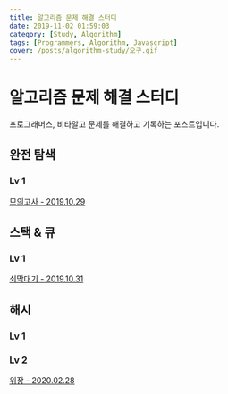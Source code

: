 ```yaml
---
title: 알고리즘 문제 해결 스터디
date: 2019-11-02 01:59:03
category: [Study, Algorithm]
tags: [Programmers, Algorithm, Javascript]
cover: /posts/algorithm-study/오구.gif
---
```


# 알고리즘 문제 해결 스터디
프로그래머스, 비타알고 문제를 해결하고 기록하는 포스트입니다.

## 완전 탐색

### Lv 1
[모의고사 - 2019.10.29](https://github.com/ch-4ml/algorithm-study/blob/master/%EC%99%84%EC%A0%84%20%ED%83%90%EC%83%89/Level%201/%EB%AA%A8%EC%9D%98%EA%B3%A0%EC%82%AC.md)

## 스택 & 큐

### Lv 1
[쇠막대기 - 2019.10.31](https://github.com/ch-4ml/algorithm-study/blob/master/%EC%8A%A4%ED%83%9D%20%26%20%ED%81%90/Level%201/%EC%87%A0%EB%A7%89%EB%8C%80%EA%B8%B0.md)


## 해시

### Lv 1

### Lv 2
[위장 - 2020.02.28](https://github.com/ch-4ml/algorithm-study/blob/master/%ED%95%B4%EC%8B%9C/Level%202/%EC%9C%84%EC%9E%A5.md)